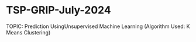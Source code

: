 # TSP-GRIP-July-2024
TOPIC: Prediction UsingUnsupervised Machine Learning (Algorithm Used: K Means Clustering)

